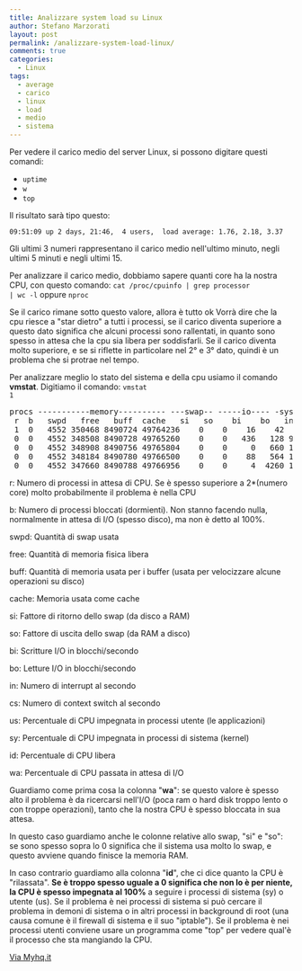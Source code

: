 ```yaml
---
title: Analizzare system load su Linux
author: Stefano Marzorati
layout: post
permalink: /analizzare-system-load-linux/
comments: true
categories:
  - Linux
tags:
  - average
  - carico
  - linux
  - load
  - medio
  - sistema
---
```


Per vedere il carico medio del server Linux, si possono digitare questi comandi:
- <code>uptime</code>
- <code>w</code>
- <code>top</code>

Il risultato sarà tipo questo:
<pre><code>09:51:09 up 2 days, 21:46,  4 users,  load average: 1.76, 2.18, 3.37</code></pre>

Gli ultimi 3 numeri rappresentano il carico medio nell'ultimo minuto, negli ultimi 5 minuti e negli ultimi 15.

Per analizzare il carico medio, dobbiamo sapere quanti core ha la nostra CPU, con questo comando:
<code>cat /proc/cpuinfo | grep processor | wc -l</code> oppure <code>nproc</code>

Se il carico rimane sotto questo valore, allora è tutto ok
Vorrà dire che la cpu riesce a "star dietro" a tutti i processi, se il carico diventa superiore a questo dato significa che alcuni processi sono rallentati, in quanto sono spesso in attesa che la cpu sia libera per soddisfarli.
Se il carico diventa molto superiore, e se si riflette in particolare nel 2° e 3° dato, quindi è un problema che si protrae nel tempo.

Per analizzare meglio lo stato del sistema e della cpu usiamo il comando <strong>vmstat</strong>.
Digitiamo il comando: <code>vmstat 1</code>

<pre>
procs -----------memory---------- ---swap-- -----io---- -system-- ------cpu-----
 r  b   swpd   free   buff  cache   si   so    bi    bo   in   cs us sy id wa st
 1  0   4552 350468 8490724 49764236    0    0    16    42    7    1  1  1 97  1  0
 0  0   4552 348508 8490728 49765260    0    0   436   128 9811 22726  2  1 96  1  0
 0  0   4552 348908 8490756 49765804    0    0     0   660 12895 38834  3  1 95  0  0
 0  0   4552 348184 8490780 49766500    0    0    88   564 13221 38769  3  2 94  1  0
 0  0   4552 347660 8490788 49766956    0    0     4  4260 16405 52879  5  3 92  0  0
</pre>

r: Numero di processi in attesa di CPU. Se è spesso superiore a 2*(numero core) molto probabilmente il problema è nella CPU

b: Numero di processi bloccati (dormienti). Non stanno facendo nulla, normalmente in attesa di I/O (spesso disco), ma non è detto al 100%.

swpd: Quantità di swap usata

free: Quantità di memoria fisica libera

buff: Quantità di memoria usata per i buffer (usata per velocizzare alcune operazioni su disco)

cache: Memoria usata come cache

si: Fattore di ritorno dello swap (da disco a RAM)

so: Fattore di uscita dello swap (da RAM a disco)

bi: Scritture I/O in blocchi/secondo

bo: Letture I/O in blocchi/secondo

in: Numero di interrupt al secondo

cs: Numero di context switch al secondo

us: Percentuale di CPU impegnata in processi utente (le applicazioni)

sy: Percentuale di CPU impegnata in processi di sistema (kernel)

id: Percentuale di CPU libera

wa: Percentuale di CPU passata in attesa di I/O


Guardiamo come prima cosa la colonna "<strong>wa</strong>": se questo valore è spesso alto il problema è da ricercarsi nell'I/O (poca ram o hard disk troppo lento o con troppe operazioni), tanto che la nostra CPU è spesso bloccata in sua attesa.

In questo caso guardiamo anche le colonne relative allo swap, "si" e "so": se sono spesso sopra lo 0 significa che il sistema usa molto lo swap, e questo avviene quando finisce la memoria RAM.

In caso contrario guardiamo alla colonna "<strong>id</strong>", che ci dice quanto la CPU è "rilassata". <strong>Se è troppo spesso uguale a 0 significa che non lo è per niente, la CPU è spesso impegnata al 100%</strong> a seguire i processi di sistema (sy) o utente (us). Se il problema è nei processi di sistema si può cercare il problema in demoni di sistema o in altri processi in background di root (una causa comune è il firewall di sistema e il suo "iptable"). Se il problema è nei processi utenti conviene usare un programma come "top" per vedere qual'è il processo che sta mangiando la CPU.

<a href="http://myhq.it/analizzare-un-alto-carico-di-sistema-su-linux" target="_blank">Via Myhq.it</a>